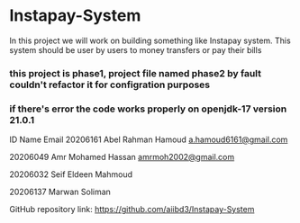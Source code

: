 # Instapay-System
In this project we will work on building something like Instapay system. This system should be
user by users to money transfers or pay their bills

### this project is phase1, project file named phase2 by fault couldn't refactor it for configration purposes
### if there's error the code works properly on  openjdk-17 version 21.0.1

ID	        Name	                Email
20206161	Abel Rahman Hamoud	a.hamoud6161@gmail.com

20206049	Amr Mohamed Hassan	amrmoh2002@gmail.com

20206032	Seif Eldeen Mahmoud
	
20206137	Marwan Soliman	

GitHub repository link: https://github.com/aiibd3/Instapay-System
